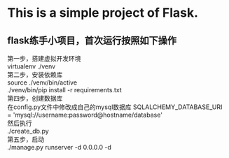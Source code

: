 This is a simple project of Flask.
======
flask练手小项目，首次运行按照如下操作
-----
第一步，搭建虚拟开发环境<br>
virtualenv ./venv<br>
第二步，安装依赖库<br>
source ./venv/bin/active<br>
./venv/bin/pip install -r requirements.txt<br>
第四步，创建数据库<br>
在config.py文件中修改成自己的mysql数据库
SQLALCHEMY_DATABASE_URI = 'mysql://username:password@hostname/database'<br>
然后执行<br>
./create_db.py<br>
第五步，启动<br>
./manage.py runserver -d 0.0.0.0 -d<br>
